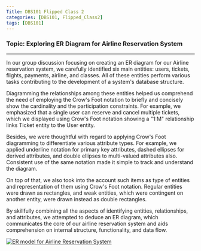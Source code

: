 ```yaml
---
Title: DBS101 Flipped Class 2
categories: [DBS101, Flipped_Class2]
tags: [DBS101]
---
```


### Topic: Exploring ER Diagram for Airline Reservation System
----

In our group discussion focusing on creating an ER diagram for our Airline reservation system, we carefully identified six main entities: users, tickets, flights, payments, airline, and classes. All of these entities perform various tasks contributing to the development of a system's database structure.

Diagramming the relationships among these entities helped us comprehend the need of employing the Crow's Foot notation to briefly and concisely show the cardinality and the participation constraints. For example, we emphasized that a single user can reserve and cancel multiple tickets, which we displayed using Crow's Foot notation showing a "1:M" relationship links Ticket entity to the User entity.

Besides, we were thoughtful with regard to applying Crow's Foot diagramming to differentiate various attribute types. For example, we applied underline notation for primary key attributes, dashed ellipses for derived attributes, and double ellipses to multi-valued attributes also. Consistent use of the same notation made it simple to track and understand the diagram.

On top of that, we also took into the account such items as type of entities and representation of them using Crow's Foot notation. Regular entities were drawn as rectangles, and weak entities, which were contingent on another entity, were drawn instead as double rectangles.

By skillfully combining all the aspects of identifying entities, relationships, and attributes, we attempted to deduce an ER diagram, which communicates the core of our airline reservation system and aids comprehension on internal structure, functionality, and data flow.


[![ER model for Airline Reservation System](https://i.ytimg.com/vi/FcC8zhtOaSg/maxresdefault.jpg)](https://www.youtube.com/watch?app=desktop&v=FcC8zhtOaSg)
